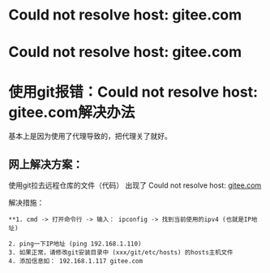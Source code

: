 # Could not resolve host: gitee.com

# Could not resolve host: gitee.com

# 使用git报错：Could not resolve host: gitee.com解决办法

基本上是因为使用了代理导致的，把代理关了就好。

## 网上解决方案：

使用git拉去远程仓库的文件（代码） 出现了 Could not resolve host: [gitee.com](http://gitee.com)

解决措施：

```shell
**1. cmd -> 打开命令行 -> 输入： ipconfig -> 找到当前使用的ipv4 (也就是IP地址)

2. ping一下IP地址 (ping 192.168.1.110)
3. 如果正常，请修改git安装目录中 (xxx/git/etc/hosts) 的hosts主机文件
4. 添加信息如： 192.168.1.117 gitee.com
```
